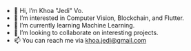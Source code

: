 - 👋 Hi, I’m Khoa "Jedi" Vo.
- 👀 I’m interested in Computer Vision, Blockchain, and Flutter.
- 🌱 I’m currently learning Machine Learning.
- 💞️ I’m looking to collaborate on interesting projects.
- 📫 You can reach me via khoa.jedi@gmail.com

<!---
khoajedi/khoajedi is a ✨ special ✨ repository because its `README.md` (this file) appears on your GitHub profile.
You can click the Preview link to take a look at your changes.
--->
